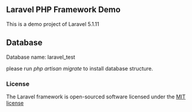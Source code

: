 ## Laravel PHP Framework Demo

This is a demo project of Laravel 5.1.11

## Database

Database name: laravel_test 

please run _php artisan migrate_ to install database structure. 

### License

The Laravel framework is open-sourced software licensed under the [MIT license](http://opensource.org/licenses/MIT)
